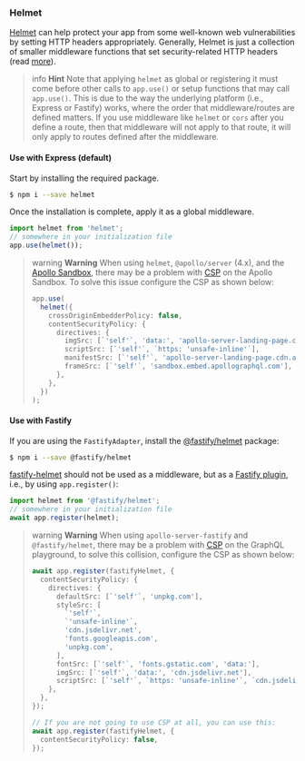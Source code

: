 ### Helmet

[Helmet](https://github.com/helmetjs/helmet) can help protect your app from some well-known web vulnerabilities by setting HTTP headers appropriately. Generally, Helmet is just a collection of smaller middleware functions that set security-related HTTP headers (read [more](https://github.com/helmetjs/helmet#how-it-works)).

> info **Hint** Note that applying `helmet` as global or registering it must come before other calls to `app.use()` or setup functions that may call `app.use()`. This is due to the way the underlying platform (i.e., Express or Fastify) works, where the order that middleware/routes are defined matters. If you use middleware like `helmet` or `cors` after you define a route, then that middleware will not apply to that route, it will only apply to routes defined after the middleware.

#### Use with Express (default)

Start by installing the required package.

```bash
$ npm i --save helmet
```

Once the installation is complete, apply it as a global middleware.

```typescript
import helmet from 'helmet';
// somewhere in your initialization file
app.use(helmet());
```

> warning **Warning** When using `helmet`, `@apollo/server` (4.x), and the [Apollo Sandbox](https://docs.nestjs.com/graphql/quick-start#apollo-sandbox), there may be a problem with [CSP](https://developer.mozilla.org/en-US/docs/Web/HTTP/CSP) on the Apollo Sandbox. To solve this issue configure the CSP as shown below:
>
> ```typescript
> app.use(
>   helmet({
>     crossOriginEmbedderPolicy: false,
>     contentSecurityPolicy: {
>       directives: {
>         imgSrc: [`'self'`, 'data:', 'apollo-server-landing-page.cdn.apollographql.com'],
>         scriptSrc: [`'self'`, `https: 'unsafe-inline'`],
>         manifestSrc: [`'self'`, 'apollo-server-landing-page.cdn.apollographql.com'],
>         frameSrc: [`'self'`, 'sandbox.embed.apollographql.com'],
>       },
>     },
>   })
> );
> ```

#### Use with Fastify

If you are using the `FastifyAdapter`, install the [@fastify/helmet](https://github.com/fastify/fastify-helmet) package:

```bash
$ npm i --save @fastify/helmet
```

[fastify-helmet](https://github.com/fastify/fastify-helmet) should not be used as a middleware, but as a [Fastify plugin](https://www.fastify.io/docs/latest/Reference/Plugins/), i.e., by using `app.register()`:

```typescript
import helmet from '@fastify/helmet';
// somewhere in your initialization file
await app.register(helmet);
```

> warning **Warning** When using `apollo-server-fastify` and `@fastify/helmet`, there may be a problem with [CSP](https://developer.mozilla.org/en-US/docs/Web/HTTP/CSP) on the GraphQL playground, to solve this collision, configure the CSP as shown below:
>
> ```typescript
> await app.register(fastifyHelmet, {
>   contentSecurityPolicy: {
>     directives: {
>       defaultSrc: [`'self'`, 'unpkg.com'],
>       styleSrc: [
>         `'self'`,
>         `'unsafe-inline'`,
>         'cdn.jsdelivr.net',
>         'fonts.googleapis.com',
>         'unpkg.com',
>       ],
>       fontSrc: [`'self'`, 'fonts.gstatic.com', 'data:'],
>       imgSrc: [`'self'`, 'data:', 'cdn.jsdelivr.net'],
>       scriptSrc: [`'self'`, `https: 'unsafe-inline'`, `cdn.jsdelivr.net`, `'unsafe-eval'`],
>     },
>   },
> });
>
> // If you are not going to use CSP at all, you can use this:
> await app.register(fastifyHelmet, {
>   contentSecurityPolicy: false,
> });
> ```
